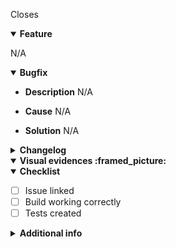 Closes 

<details open> 
  <summary>
    <b>Feature</b>
  </summary>

N/A
</details>

<details open> 
  <summary>
    <b>Bugfix</b>
  </summary>

- **Description**
N/A

- **Cause**
N/A

- **Solution**
N/A
</details>

<details> 
  <summary>
    <b>Changelog</b>
  </summary>
N/A
</details>

<details open> 
  <summary>
    <b>Visual evidences :framed_picture:</b>
  </summary>

</details>

<details open> 
  <summary>
    <b>Checklist</b>
  </summary>

  - [ ] Issue linked
  - [ ] Build working correctly
  - [ ] Tests created
</details>

<details> 
  <summary>
    <b>Additional info</b>
  </summary>
N/A
</details>